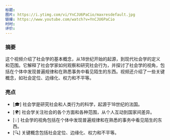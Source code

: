 ```yaml
---
标题: 
图片: https://i.ytimg.com/vi/YnCJU6PaCio/maxresdefault.jpg
链接: https://www.youtube.com/watch?v=YnCJU6PaCio
时时: 
评价:
---
```

### 摘要

这个视频介绍了社会学的基本概念，从18世纪开始的起源，到现代社会学的定义和范围。它解释了社会学家如何观察和研究社会行为，并探讨了社会学的视角，包括在个体中发现普遍规律和在熟悉事务中看见陌生的东西。视频还介绍了一些关键概念，如社会定位、边缘化、权力和不平等。

### 亮点

- [🎓] 社会学是研究社会和人类行为的科学，起源于18世纪的法国。
- [🌍] 社会学关注社会的各个方面和各种范围，从个人互动到国家间差异。
- [💡] 社会学的视角包括在个体中发现普遍规律和在熟悉的事务中看见陌生的东西。
- [🔍] 关键概念包括社会定位、边缘化、权力和不平等。
